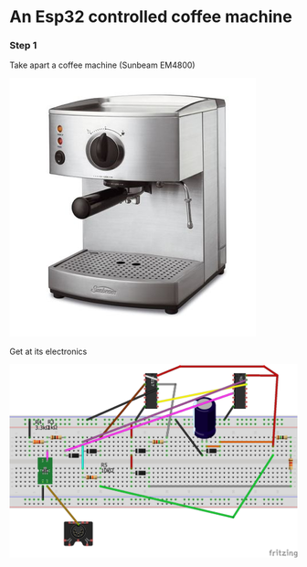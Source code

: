 # An Esp32 controlled coffee machine

### Step 1

Take apart a coffee machine (Sunbeam EM4800)

![Sunbeam EM4800](https://github.com/microcontrollersig/coffee-machine-esp32/raw/master/EM4800C_primary_1.jpg)

Get at its electronics

![EM4800 pcb](https://github.com/microcontrollersig/coffee-machine-esp32/raw/master/coffee-machine_bb.jpg)






